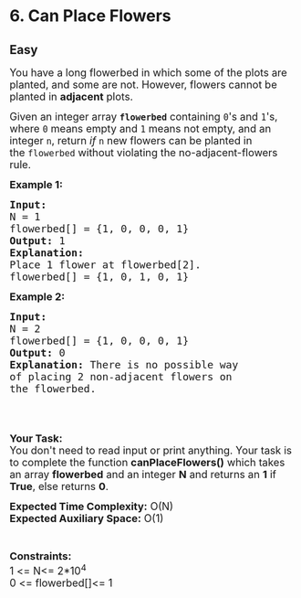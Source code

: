 # 6. Can Place Flowers
## Easy 
<div class="problem-statement">
                <p></p><p><span style="font-size:18px">You have a long flowerbed in which some of the plots are planted, and some are not. However, flowers cannot be planted in&nbsp;<strong>adjacent</strong>&nbsp;plots.</span></p>

<p><span style="font-size:18px">Given an integer array&nbsp;<strong><code>flowerbed</code></strong>&nbsp;containing&nbsp;<code>0</code>'s and&nbsp;<code>1</code>'s, where&nbsp;<code>0</code>&nbsp;means empty and&nbsp;<code>1</code>&nbsp;means not empty, and an integer&nbsp;<code>n</code>, return&nbsp;<em>if</em>&nbsp;<code>n</code>&nbsp;new flowers can be planted in the&nbsp;<code>flowerbed</code>&nbsp;without violating the no-adjacent-flowers rule.</span></p>

<p><span style="font-size:18px"><strong>Example 1:</strong></span></p>

<pre><span style="font-size:18px"><strong>Input:</strong>
N = 1
flowerbed[] = {1, 0, 0, 0, 1}
<strong>Output: </strong>1
<strong>Explanation:</strong> 
Place 1 flower at flowerbed[2].
flowerbed[] = {1, 0, 1, 0, 1}
</span></pre>

<p><span style="font-size:18px"><strong>Example 2:</strong></span></p>

<pre><span style="font-size:18px"><strong>Input:</strong>
N = 2
flowerbed[] = {1, 0, 0, 0, 1}
<strong>Output: </strong>0
<strong>Explanation:</strong> There is no possible way
of placing 2 non-adjacent flowers on 
the flowerbed.

</span></pre>

<p>&nbsp;</p>

<p><span style="font-size:18px"><strong>Your Task:&nbsp;&nbsp;</strong><br>
You don't need to read input or print anything. Your task is to complete the function <strong>canPlaceFlowers()</strong>&nbsp;which takes an array <strong>flowerbed</strong>&nbsp;and an integer&nbsp;<strong>N</strong>&nbsp;and returns an <strong>1</strong>&nbsp;if <strong>True</strong>, else returns <strong>0</strong>.</span></p>

<p><span style="font-size:18px"><strong>Expected Time Complexity:</strong> O(N)<br>
<strong>Expected Auxiliary Space:</strong> O(1)</span></p>

<p>&nbsp;</p>

<p><span style="font-size:18px"><strong>Constraints:</strong><br>
1 &lt;= N&lt;= 2*10<sup>4</sup><br>
0 &lt;= flowerbed[]&lt;= 1</span></p>
 <p></p>
            </div>